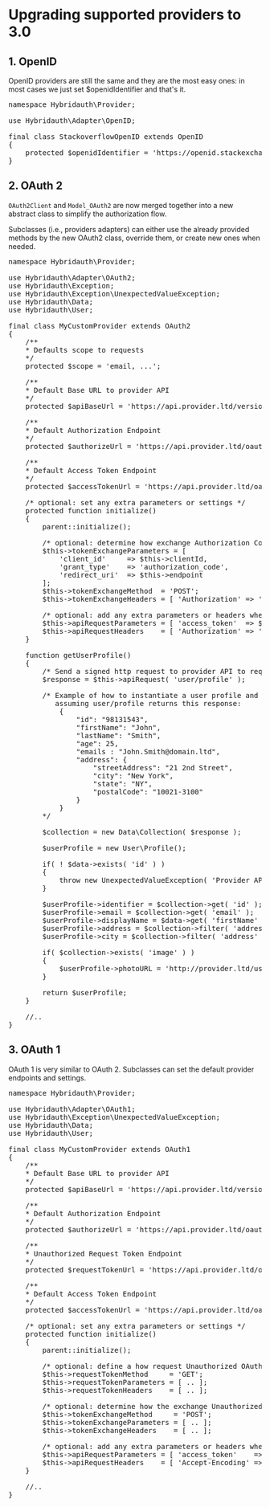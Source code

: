 # Upgrading supported providers to 3.0

## 1. OpenID

OpenID providers are still the same and they are the most easy ones: in most cases we just set $openidIdentifier and that's it.

<pre>
namespace Hybridauth\Provider;

use Hybridauth\Adapter\OpenID;

final class StackoverflowOpenID extends OpenID
{
    protected $openidIdentifier = 'https://openid.stackexchange.com/';
}
</pre>

## 2. OAuth 2

`OAuth2Client` and `Model_OAuth2` are now merged together into a new abstract class to simplify the authorization flow.

Subclasses (i.e., providers adapters) can either use the already provided methods by the new OAuth2 class, override them,
or create new ones when needed.

<pre>
namespace Hybridauth\Provider;

use Hybridauth\Adapter\OAuth2;
use Hybridauth\Exception;
use Hybridauth\Exception\UnexpectedValueException;
use Hybridauth\Data;
use Hybridauth\User;

final class MyCustomProvider extends OAuth2
{
    /**
    * Defaults scope to requests 
    */
    protected $scope = 'email, ...';

    /**
    * Default Base URL to provider API
    */
    protected $apiBaseUrl = 'https://api.provider.ltd/version/';

    /**
    * Default Authorization Endpoint
    */
    protected $authorizeUrl = 'https://api.provider.ltd/oauth/authorize';

    /**
    * Default Access Token Endpoint
    */
    protected $accessTokenUrl = 'https://api.provider.ltd/oauth/access_token';

    /* optional: set any extra parameters or settings */
    protected function initialize()
    {
        parent::initialize();

        /* optional: determine how exchange Authorization Code with an Access Token */
        $this->tokenExchangeParameters = [
            'client_id'     => $this->clientId,
            'grant_type'    => 'authorization_code',
            'redirect_uri'  => $this->endpoint
        ];
        $this->tokenExchangeMethod  = 'POST';
        $this->tokenExchangeHeaders = [ 'Authorization' => 'Basic ' . base64_encode( $this->clientId .  ':' . $this->clientSecret ) ];

        /* optional: add any extra parameters or headers when sending signed requests */
        $this->apiRequestParameters = [ 'access_token'  => $this->token( 'access_token' ) ];
        $this->apiRequestHeaders    = [ 'Authorization' => 'Bearer ' . $this->token( 'access_token' ) ];
    } 

    function getUserProfile()
    {
        /* Send a signed http request to provider API to request user's profile */
        $response = $this->apiRequest( 'user/profile' );

        /* Example of how to instantiate a user profile and how to use data collection
           assuming user/profile returns this response:
            {
                "id": "98131543",
                "firstName": "John",
                "lastName": "Smith",
                "age": 25,
                "emails : "John.Smith@domain.ltd",
                "address": {
                    "streetAddress": "21 2nd Street",
                    "city": "New York",
                    "state": "NY",
                    "postalCode": "10021-3100"
                }
            }
        */

        $collection = new Data\Collection( $response );

        $userProfile = new User\Profile();

        if( ! $data->exists( 'id' ) )
        {
            throw new UnexpectedValueException( 'Provider API returned an unexpected response.' );
        }

        $userProfile->identifier = $collection->get( 'id' );
        $userProfile->email = $collection->get( 'email' );
        $userProfile->displayName = $data->get( 'firstName' ) . ' ' . $data->get( 'lastName' ) ;
        $userProfile->address = $collection->filter( 'address' )->get( 'streetAddress' );
        $userProfile->city = $collection->filter( 'address' )->get( 'city' );

        if( $collection->exists( 'image' ) )
        {
            $userProfile->photoURL = 'http://provider.ltd/users/' . $collection->get( 'image' );
        }

        return $userProfile;
    }

    //..
}
</pre>

## 3. OAuth 1

OAuth 1 is very similar to OAuth 2. Subclasses can set the default provider endpoints and settings.

<pre>
namespace Hybridauth\Provider;

use Hybridauth\Adapter\OAuth1;
use Hybridauth\Exception\UnexpectedValueException;
use Hybridauth\Data;
use Hybridauth\User;

final class MyCustomProvider extends OAuth1
{
    /**
    * Default Base URL to provider API
    */
    protected $apiBaseUrl = 'https://api.provider.ltd/version/';

    /**
    * Default Authorization Endpoint
    */
    protected $authorizeUrl = 'https://api.provider.ltd/oauth/authorize';

    /**
    * Unauthorized Request Token Endpoint
    */
    protected $requestTokenUrl = 'https://api.provider.ltd/oauth/request_token';

    /**
    * Default Access Token Endpoint
    */
    protected $accessTokenUrl = 'https://api.provider.ltd/oauth/access_token';

    /* optional: set any extra parameters or settings */
    protected function initialize()
    {
        parent::initialize();

        /* optional: define a how request Unauthorized OAuth Token */
        $this->requestTokenMethod     = 'GET'; 
        $this->requestTokenParameters = [ .. ];
        $this->requestTokenHeaders    = [ .. ]; 

        /* optional: determine how the exchange Unauthorized OAuth Token with an Access Token */
        $this->tokenExchangeMethod     = 'POST'; 
        $this->tokenExchangeParameters = [ .. ]; 
        $this->tokenExchangeHeaders    = [ .. ];

        /* optional: add any extra parameters or headers when sending signed requests */
        $this->apiRequestParameters = [ 'access_token'    => $this->token( 'access_token' ) ];
        $this->apiRequestHeaders    = [ 'Accept-Encoding' => 'compress, gzip' ];
    }

    //..
}
</pre>
